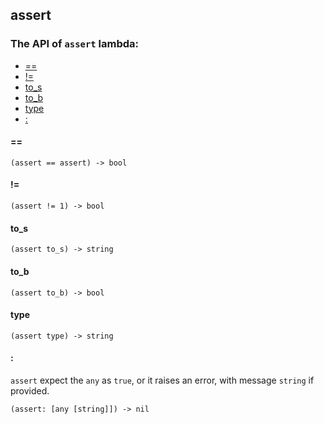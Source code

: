 assert
-

### The API of `assert` lambda:

+ [==](#==)
+ [!=](#!=)
+ [to_s](#to_s)
+ [to_b](#to_b)
+ [type](#type)
+ [:](#:)

#### ==

```aquarius
(assert == assert) -> bool
```

#### !=

```aquarius
(assert != 1) -> bool
```

#### to_s

```aquarius
(assert to_s) -> string
```

#### to_b

```aquarius
(assert to_b) -> bool
```

#### type

```aquarius
(assert type) -> string
```

#### :

`assert` expect the `any` as `true`, or it raises an error, with 
message `string` if provided.

```aquarius
(assert: [any [string]]) -> nil
```